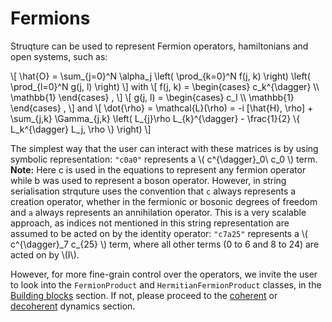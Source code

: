 # Fermions

Struqture can be used to represent Fermion operators, hamiltonians and open systems, such as:

\\[ \hat{O} = \sum_{j=0}^N \alpha_j \left( \prod_{k=0}^N f(j, k) \right) \left( \prod_{l=0}^N g(j, l) \right) \\]
with
\\[ f(j, k) = \begin{cases} c_k^{\dagger} \\\\ \mathbb{1} \end{cases} , \\]
\\[ g(j, l) = \begin{cases} c_l \\\\ \mathbb{1} \end{cases} , \\]
and 
\\[
    \dot{\rho} = \mathcal{L}(\rho) = -i \[\hat{H}, \rho\] + \sum_{j,k} \Gamma_{j,k} \left( L_{j}\rho L_{k}^{\dagger} - \frac{1}{2} \\{ L_k^{\dagger} L_j, \rho \\} \right)
\\]

The simplest way that the user can interact with these matrices is by using symbolic representation: `"c0a0"` represents a \\( c^{\dagger}\_0\ c\_0 \\) term.
**Note:** Here c is used in the equations to represent any fermion operator while b was used to represent a boson operator. However, in string serialisation strquture uses the convention that `c` always represents a creation operator, whether in the fermionic or bosonic degrees of freedom and `a` always represents an annihilation operator.
This is a very scalable approach, as indices not mentioned in this string representation are assumed to be acted on by the identity operator: `"c7a25"` represents a \\( c^{\dagger}\_7 c\_{25} \\) term, where all other terms (0 to 6 and 8 to 24) are acted on by \\(I\\).

However, for more fine-grain control over the operators, we invite the user to look into the `FermionProduct` and `HermitianFermionProduct` classes, in the [Building blocks](./products.md) section. If not, please proceed to the [coherent](./noisefree.md) or [decoherent](./noisy.md) dynamics section.
